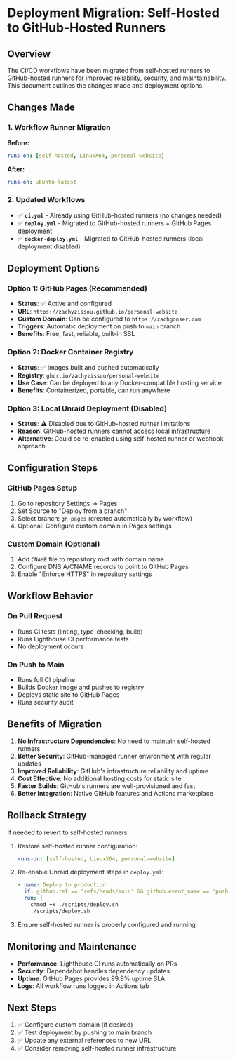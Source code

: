# Deployment Migration: Self-Hosted to GitHub-Hosted Runners

## Overview

The CI/CD workflows have been migrated from self-hosted runners to GitHub-hosted
runners for improved reliability, security, and maintainability. This document
outlines the changes made and deployment options.

## Changes Made

### 1. Workflow Runner Migration

**Before:**

```yaml
runs-on: [self-hosted, LinuxX64, personal-website]
```

**After:**

```yaml
runs-on: ubuntu-latest
```

### 2. Updated Workflows

- ✅ **`ci.yml`** - Already using GitHub-hosted runners (no changes needed)
- ✅ **`deploy.yml`** - Migrated to GitHub-hosted runners + GitHub Pages
  deployment
- ✅ **`docker-deploy.yml`** - Migrated to GitHub-hosted runners (local
  deployment disabled)

## Deployment Options

### Option 1: GitHub Pages (Recommended)

- **Status**: ✅ Active and configured
- **URL**: `https://zachyzissou.github.io/personal-website`
- **Custom Domain**: Can be configured to `https://zachgonser.com`
- **Triggers**: Automatic deployment on push to `main` branch
- **Benefits**: Free, fast, reliable, built-in SSL

### Option 2: Docker Container Registry

- **Status**: ✅ Images built and pushed automatically
- **Registry**: `ghcr.io/zachyzissou/personal-website`
- **Use Case**: Can be deployed to any Docker-compatible hosting service
- **Benefits**: Containerized, portable, can run anywhere

### Option 3: Local Unraid Deployment (Disabled)

- **Status**: ⚠️ Disabled due to GitHub-hosted runner limitations
- **Reason**: GitHub-hosted runners cannot access local infrastructure
- **Alternative**: Could be re-enabled using self-hosted runner or webhook
  approach

## Configuration Steps

### GitHub Pages Setup

1. Go to repository Settings → Pages
2. Set Source to "Deploy from a branch"
3. Select branch: `gh-pages` (created automatically by workflow)
4. Optional: Configure custom domain in Pages settings

### Custom Domain (Optional)

1. Add `CNAME` file to repository root with domain name
2. Configure DNS A/CNAME records to point to GitHub Pages
3. Enable "Enforce HTTPS" in repository settings

## Workflow Behavior

### On Pull Request

- Runs CI tests (linting, type-checking, build)
- Runs Lighthouse CI performance tests
- No deployment occurs

### On Push to Main

- Runs full CI pipeline
- Builds Docker image and pushes to registry
- Deploys static site to GitHub Pages
- Runs security audit

## Benefits of Migration

1. **No Infrastructure Dependencies**: No need to maintain self-hosted runners
2. **Better Security**: GitHub-managed runner environment with regular updates
3. **Improved Reliability**: GitHub's infrastructure reliability and uptime
4. **Cost Effective**: No additional hosting costs for static site
5. **Faster Builds**: GitHub's runners are well-provisioned and fast
6. **Better Integration**: Native GitHub features and Actions marketplace

## Rollback Strategy

If needed to revert to self-hosted runners:

1. Restore self-hosted runner configuration:

   ```yaml
   runs-on: [self-hosted, LinuxX64, personal-website]
   ```

2. Re-enable Unraid deployment steps in `deploy.yml`:

   ```yaml
   - name: Deploy to production
     if: github.ref == 'refs/heads/main' && github.event_name == 'push'
     run: |
       chmod +x ./scripts/deploy.sh
       ./scripts/deploy.sh
   ```

3. Ensure self-hosted runner is properly configured and running

## Monitoring and Maintenance

- **Performance**: Lighthouse CI runs automatically on PRs
- **Security**: Dependabot handles dependency updates
- **Uptime**: GitHub Pages provides 99.9% uptime SLA
- **Logs**: All workflow runs logged in Actions tab

## Next Steps

1. ✅ Configure custom domain (if desired)
2. ✅ Test deployment by pushing to main branch
3. ✅ Update any external references to new URL
4. ✅ Consider removing self-hosted runner infrastructure
